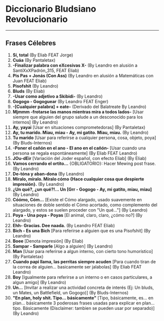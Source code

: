 # Diccionario Bludsiano Revolucionario
---
## Frases Célebres

1.  **Sí, total** (By Eliab FEAT Jorge)
2.  **Cuáa** (By Pantaletax)
3.  **-Finalizar palabra con eXcesivas X-** (By Leandro en alusión a SantiXxXPadrón_315, FEAT Eliab)
4.  **Pis Pas + Jonás (Con Ass)** (By Leandro en alusión a Matemáticas con Juan FEAT Eliab)
5.  **Pisofshit** (By Leandro)
6.  **Bluds** (By Eliab)
7.  **-Usar como adjetivo a Skibidi-** (By Leandro)
8.  **Gogogo - Gogoguear** (By Leandro FEAT Enger)
9.  **-[Cualquier palabra] + eate-** (Derivado del Balatreate By Leandro)
10. **Mjmmm -frotarse las manos mientras mira a todos lados-** [Usar siempre que alguien del grupo salude a un desconocido para los internos] (By Leandro)
11. **Ay, yayai** [Usar en situaciones comprometedoras] (By Pantaletax)
12. **Ay, tu marido. Miau, miau - Ay, mi gatito. Miau, miau.** (By Leandro)
13. **Tu marido** [Usar para referirse a cualquier persona, cosa, objeto, poya] (By Bluds-Internos)
14. **-Poner el cañón en el ano - El ano en el cañón-** [Usar cuando una persona se regala espontáneamente] (By Eliab FEAT Leandro)
15. **JOu-dEir** [Variación del Joder español, con efecto Eliab] (By Eliab)
16. **Vamos cerrando el ortito...** {OBLIGATORIO}: Hacer Mewing post frase. (By Leandro)
17. **De-tóna y aban-dona** (By Leandro)
18. **Míralo, míralo. Míralo cómo {Hace cualquier cosa que despierte impresión}.** (By Leandro)
19. **¿Un qué?, ¿un qué?!... Un [Grr - Gogogo - Ay, mi gatito, miau, miau]** (By Leandro)
20. **Cóómo, Cóm...** [Existe el Cómo alargado, usado suavemente en situaciones de doble sentido el Cómo acortado, como complemento del alargado, y estos se suelen proceder con "Un qué..."] (By Leandro)
21. **Poya - Una poya - Poyas** [El animal, claro, claro, ¿cómo no?] (By Leandro)
22. **Ehh- Gracias. Dee naada.** (By Leandro FEAT Eliab)
23. **Bich - Es una Bich** [Para referirse a alguien que es una Pisofshit] (By Leandro)
24. **Boee** [Denota impresión] (By Eliab)
25. **Sampar - Samparle** [Algo a alguien] (By Leandro)
26. **Man** [Usar para referirse a algun interno, con cierto tono humorístico] (By Pantaletax)
27. **Cuando papi llama, las perritas siempre acuden** [Para cuando tiran de la correa de alguien... basicamente ser jalabolas] (By Eliab FEAT Leandro)
28. **Boy** [Igualmente para referirse a un interno o en casos particulares, a algun amigo] (By Leandro)
29. **Un...** [Invitar a realizar una actividad concreta de interés (Ej: Un bluds, un Mates, un Battlefield, un Gogogo)] (By Bluds-Internos)
30. **"En plan, holy shit. Tipo... básicamente"** [Tipo, básicamente, es... en plan... básicamente 3 poderosas frases usadas para explicar en plan... tipo. Básicamente (Disclaimer: tambien se pueden usar por separado)] (By Leandro)
